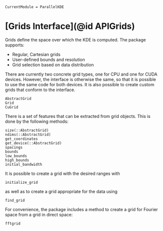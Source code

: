 ```@meta
CurrentModule = ParallelKDE
```

# [Grids Interface](@id APIGrids)

Grids define the space over which the KDE is computed. The package supports:

- Regular, Cartesian grids
- User-defined bounds and resolution
- Grid selection based on data distribution

There are currently two concrete grid types, one for CPU and one for CUDA devices. However, the interface is otherwise the same, so that it is possible to use the same code for both devices. It is also possible to create custom grids that conform to the interface.

```@docs
AbstractGrid
Grid
CuGrid
```

There is a set of features that can be extracted from grid objects. This is done by the following methods:

```@docs
size(::AbstractGrid)
ndims(::AbstractGrid)
get_coordinates
get_device(::AbstractGrid)
spacings
bounds
low_bounds
high_bounds
initial_bandwidth
```

It is possible to create a grid with the desired ranges with

```@docs
initialize_grid
```

as well as to create a grid appropriate for the data using

```@docs
find_grid
```

For convenience, the package includes a method to create a grid for Fourier space from a grid in direct space:

```@docs
fftgrid
```
